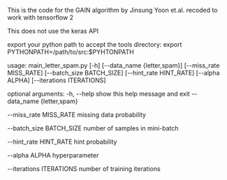 This is the code for the GAIN algorithm by Jinsung Yoon et.al. recoded to work with tensorflow 2

This does not use the keras API

export your python path to accept the tools directory:
    export PYTHONPATH=/path/to/src:$PYHTONPATH

usage: main_letter_spam.py [-h] [--data_name {letter,spam}]
                           [--miss_rate MISS_RATE] [--batch_size BATCH_SIZE]
                           [--hint_rate HINT_RATE] [--alpha ALPHA]
                           [--iterations ITERATIONS]

optional arguments:
  -h, --help            show this help message and exit
  --data_name {letter,spam}

  --miss_rate MISS_RATE     missing data probability

  --batch_size BATCH_SIZE   number of samples in mini-batch

  --hint_rate HINT_RATE     hint probability

  --alpha ALPHA     hyperparameter

  --iterations ITERATIONS    number of training iterations
